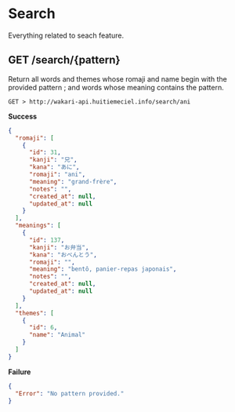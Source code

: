 # Search
Everything related to seach feature.

## GET /search/{pattern}
Return all words and themes whose romaji and name begin with the provided pattern ; and words whose meaning contains the pattern.
```
GET > http://wakari-api.huitiemeciel.info/search/ani
```
**Success**
```json
{
  "romaji": [
    {
      "id": 31,
      "kanji": "兄",
      "kana": "あに",
      "romaji": "ani",
      "meaning": "grand-frère",
      "notes": "",
      "created_at": null,
      "updated_at": null
    }
  ],
  "meanings": [
    {
      "id": 137,
      "kanji": "お弁当",
      "kana": "おべんとう",
      "romaji": "",
      "meaning": "bentô, panier-repas japonais",
      "notes": "",
      "created_at": null,
      "updated_at": null
    }
  ],
  "themes": [
    {
      "id": 6,
      "name": "Animal"
    }
  ]
}
```
**Failure**
```json
{
  "Error": "No pattern provided."
}
```
